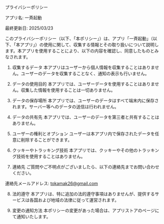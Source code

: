 プライバシーポリシー

アプリ名: 一斉起動

最終更新日: 2025/03/23

このプライバシーポリシー（以下、「本ポリシー」）は、アプリ「一斉起動」（以下、「本アプリ」）の使用に関して、収集する情報とその取り扱いについて説明します。本アプリを使用することにより、以下の内容を確認し、同意したものとみなされます。

1. 収集するデータ
本アプリはユーザーから個人情報を収集することはありません。ユーザーのデータを収集することなく、通知の表示も行いません。

2. データの使用目的
本アプリでは、ユーザーデータを使用することはありません。収集した情報を使用することは一切ありません。

3. データの保存場所
本アプリでは、ユーザーのデータはすべて端末内に保存されます。サーバー等へのデータの送信は行われません。

4. データの共有先
本アプリでは、ユーザーのデータを第三者と共有することはありません。

5. ユーザーの権利とオプション
ユーザーは本アプリ内で保存されたデータを任意に削除することができます。

6. クッキーやトラッキング技術
本アプリでは、クッキーやその他のトラッキング技術を使用することはありません。

7. 連絡先
ご質問やご不明点がございましたら、以下の連絡先までお問い合わせください。

連絡先メールアドレス: tokamak26@gmail.com

8. 法的遵守
本アプリは、特に追加の法的遵守事項はありませんが、提供するサービスは各国および地域の法律に従って運営されます。

9. 変更の通知方法
本ポリシーの変更があった場合は、アプリストアのページにて通知いたします。
